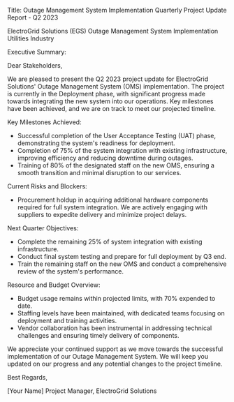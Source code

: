  Title: Outage Management System Implementation Quarterly Project Update Report - Q2 2023

ElectroGrid Solutions (EGS)
Outage Management System Implementation
Utilities Industry

Executive Summary:

Dear Stakeholders,

We are pleased to present the Q2 2023 project update for ElectroGrid Solutions' Outage Management System (OMS) implementation. The project is currently in the Deployment phase, with significant progress made towards integrating the new system into our operations. Key milestones have been achieved, and we are on track to meet our projected timeline.

Key Milestones Achieved:
- Successful completion of the User Acceptance Testing (UAT) phase, demonstrating the system's readiness for deployment.
- Completion of 75% of the system integration with existing infrastructure, improving efficiency and reducing downtime during outages.
- Training of 80% of the designated staff on the new OMS, ensuring a smooth transition and minimal disruption to our services.

Current Risks and Blockers:
- Procurement holdup in acquiring additional hardware components required for full system integration. We are actively engaging with suppliers to expedite delivery and minimize project delays.

Next Quarter Objectives:
- Complete the remaining 25% of system integration with existing infrastructure.
- Conduct final system testing and prepare for full deployment by Q3 end.
- Train the remaining staff on the new OMS and conduct a comprehensive review of the system's performance.

Resource and Budget Overview:
- Budget usage remains within projected limits, with 70% expended to date.
- Staffing levels have been maintained, with dedicated teams focusing on deployment and training activities.
- Vendor collaboration has been instrumental in addressing technical challenges and ensuring timely delivery of components.

We appreciate your continued support as we move towards the successful implementation of our Outage Management System. We will keep you updated on our progress and any potential changes to the project timeline.

Best Regards,

[Your Name]
Project Manager, ElectroGrid Solutions